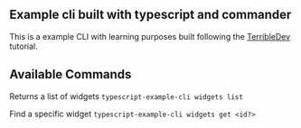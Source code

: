 ## Example cli built with typescript and commander

This is a example CLI with learning purposes built following the [TerribleDev](https://blog.terrible.dev/Building-attractive-CLIs-in-JavaScript/) tutorial.

## Available Commands

Returns a list of widgets
`typescript-example-cli widgets list`

Find a specific widget
`typescript-example-cli widgets get <id?>`
